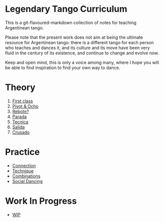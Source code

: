 Legendary Tango Curriculum
==========================

This is a git-flavoured-markdown collection of notes for teaching
Argentinean tango.

Please note that the present work does not aim at being the ultimate
resource for Argentinean tango: there is a different tango for each
person who teaches and dances it, and its culture and its move have
been very fluid in the century of its existence, and continue to
change and evolve now.

Keep and open mind, this is only a voice among many, where I hope
you will be able to find inspiration to find your own way to dance.


Theory
======
1. [First class](theory/intro.md)
1. [Pivot & Ocho](theory/ocho.md)
1. [Rebote?](theory/rebote.md)
1. [Parada](theory/parada.md)
1. [Tecnica](theory/tecnica.md)
1. [Salida](theory/salida.md)
1. [Crusado](theory/crusado.md)

Practice
========
* [Connection](practice/connection.md)
* [Technique](practice/technique.md)
* [Combinations](practice/musicality.md)
* [Social Dancing](practice/social_dancing.md)

Work In Progress
================
* [WIP](practice/experiments.md)

